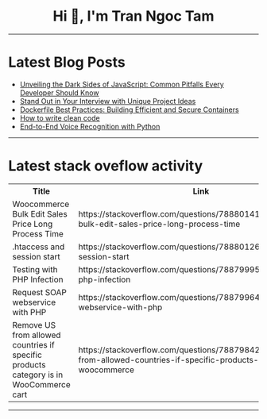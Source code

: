 <h1 align="center">Hi 👋, I'm Tran Ngoc Tam</h1>

---

# Latest Blog Posts 
<!-- BLOG-POST-LIST:START -->
- [Unveiling the Dark Sides of JavaScript: Common Pitfalls Every Developer Should Know](https://dev.to/akram6t/unveiling-the-dark-sides-of-javascript-common-pitfalls-every-developer-should-know-5469)
- [Stand Out in Your Interview with Unique Project Ideas](https://dev.to/rishabh17/stand-out-in-your-interview-with-unique-project-ideas-5a36)
- [Dockerfile Best Practices: Building Efficient and Secure Containers](https://dev.to/rafaeljohn9/dockerfile-best-practices-building-efficient-and-secure-containers-fa)
- [How to write clean code](https://dev.to/reiku/how-to-write-clean-code-3o7)
- [End-to-End Voice Recognition with Python](https://dev.to/gracezzhang/end-to-end-voice-recognition-with-python-1b1)
<!-- BLOG-POST-LIST:END -->

---

# Latest stack oveflow activity
<table>
  <tr><th>Title</th><th>Link</th></tr>
  <!-- STACKOVERFLOW:START --><tr><td>Woocommerce Bulk Edit Sales Price Long Process Time</td><td>https://stackoverflow.com/questions/78880141/woocommerce-bulk-edit-sales-price-long-process-time</td></tr><tr><td>.htaccess and session start</td><td>https://stackoverflow.com/questions/78880126/htaccess-and-session-start</td></tr><tr><td>Testing with PHP Infection</td><td>https://stackoverflow.com/questions/78879995/testing-with-php-infection</td></tr><tr><td>Request SOAP webservice with PHP</td><td>https://stackoverflow.com/questions/78879964/request-soap-webservice-with-php</td></tr><tr><td>Remove US from allowed countries if specific products category is in WooCommerce cart</td><td>https://stackoverflow.com/questions/78879842/remove-us-from-allowed-countries-if-specific-products-category-is-in-woocommerce</td></tr><!-- STACKOVERFLOW:END -->
</table>

---


